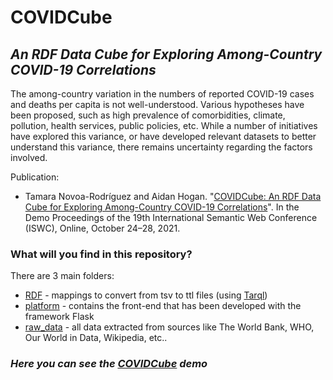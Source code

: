 # COVIDCube

## _An RDF Data Cube for Exploring Among-Country COVID-19 Correlations_

The among-country variation in the numbers of reported COVID-19 cases and deaths per capita is not well-understood. Various hypotheses have been proposed, such as high prevalence of comorbidities, climate, pollution, health services, public policies, etc. While a number of initiatives have explored this variance, or have developed relevant datasets to better understand this variance, there remains uncertainty regarding the factors involved.

Publication:

* Tamara Novoa-Rodríguez and Aidan Hogan. "[COVIDCube: An RDF Data Cube for Exploring Among-Country COVID-19 Correlations](https://aidanhogan.com/docs/covid_rdf_cube.pdf)". In the Demo Proceedings of the 19th International Semantic Web Conference (ISWC), Online, October 24–28, 2021.

### What will you find in this repository?

There are 3 main folders:
- [RDF](https://github.com/tmnvrd/COVIDCube/tree/main/RDF) - mappings to convert from tsv to ttl files (using [Tarql](https://tarql.github.io/))
- [platform](https://github.com/tmnvrd/COVIDCube/tree/main/platform) - contains the front-end that has been developed with the framework Flask 
- [raw_data](https://github.com/tmnvrd/COVIDCube/tree/main/raw_data) - all data extracted from sources like The World Bank, WHO, Our World in Data, Wikipedia, etc..

### _Here you can see the [COVIDCube](https://c19.dcc.uchile.cl/) demo_

